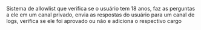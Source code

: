 Sistema de allowlist que verifica se o usuário tem 18 anos, faz as perguntas a ele em um canal privado, envia as respostas do usuário para um canal de logs, verifica se ele foi aprovado ou não e adiciona o respectivo cargo
